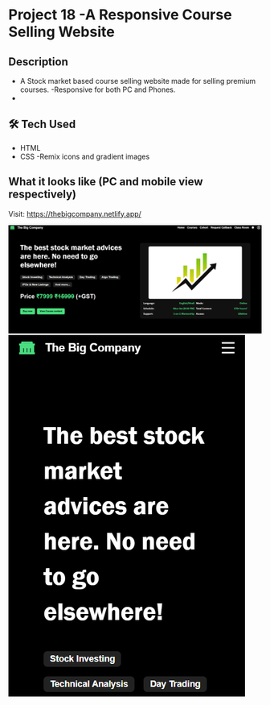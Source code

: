 #  Project 18 -A Responsive Course Selling Website 



##  Description

- A Stock market based course selling website made for selling premium courses.
-Responsive for both PC and Phones.
-

## 🛠️ Tech Used

- HTML
- CSS
-Remix icons and gradient images


##  What it looks like (PC and mobile view respectively)

Visit: https://thebigcompany.netlify.app/


 ![PC view](goal1.png)  ![Mobile view](goal2.png) 



